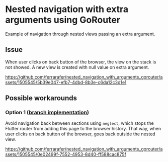 # Nested navigation with extra arguments using GoRouter

Example of navigation through nested views passing an extra argument.

## Issue

When user clicks on back button of the browser, the view on the stack is not showed. A new view is created with null value on extra argument.

https://github.com/ferrarafer/nested_navigation_with_arguments_gorouter/assets/1505545/5b39e047-efb7-4dbd-8b3e-c6da12c3d1e1

## Possible workarounds

### Option 1 ([branch implementation](https://github.com/ferrarafer/nested_navigation_with_arguments_gorouter/tree/fix/do-not-allow-go-back-on-sections))

Avoid navigation back between sections using `neglect`, which stops the Flutter router from adding this page to the browser history. That way, when user clicks on back button of the browser, goes back outside the nested view.

https://github.com/ferrarafer/nested_navigation_with_arguments_gorouter/assets/1505545/0e02499f-7552-4953-8d40-ff588cac875f

